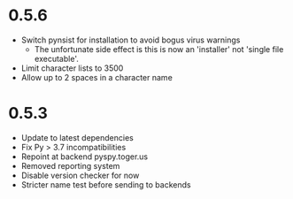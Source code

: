 # 0.5.6
* Switch pynsist for installation to avoid bogus virus warnings
  * The unfortunate side effect is this is now an 'installer' not 'single file executable'.
* Limit character lists to 3500
* Allow up to 2 spaces in a character name

# 0.5.3

* Update to latest dependencies
* Fix Py > 3.7 incompatibilities
* Repoint at backend pyspy.toger.us
* Removed reporting system
* Disable version checker for now
* Stricter name test before sending to backends

